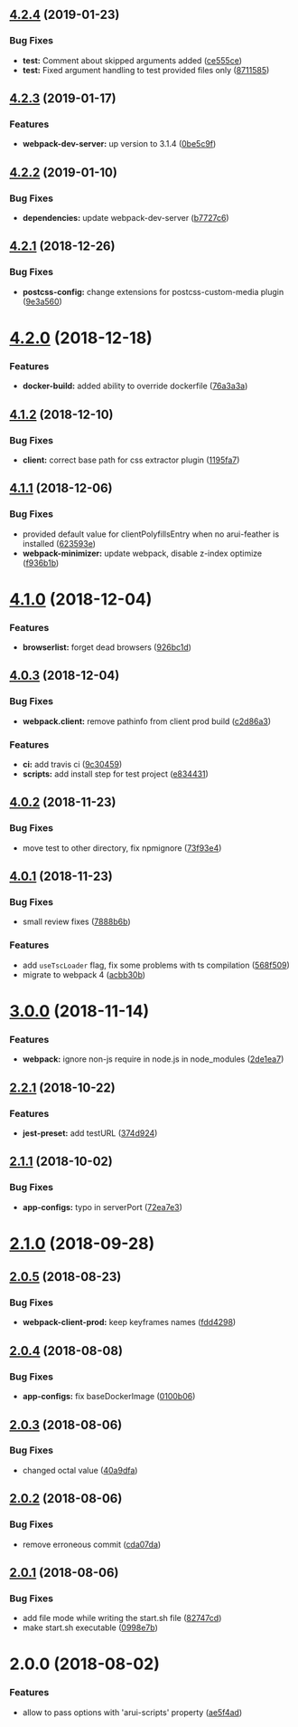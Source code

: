 <a name="4.2.4"></a>
## [4.2.4](https://github.com/alfa-laboratory/arui-scripts/compare/v4.2.3...v4.2.4) (2019-01-23)


### Bug Fixes

* **test:** Comment about skipped arguments added ([ce555ce](https://github.com/alfa-laboratory/arui-scripts/commit/ce555ce))
* **test:** Fixed argument handling to test provided files only ([8711585](https://github.com/alfa-laboratory/arui-scripts/commit/8711585))



<a name="4.2.3"></a>
## [4.2.3](https://github.com/alfa-laboratory/arui-scripts/compare/v4.2.2...v4.2.3) (2019-01-17)


### Features

* **webpack-dev-server:** up version to 3.1.4 ([0be5c9f](https://github.com/alfa-laboratory/arui-scripts/commit/0be5c9f))



<a name="4.2.2"></a>
## [4.2.2](https://github.com/alfa-laboratory/arui-scripts/compare/v4.2.1...v4.2.2) (2019-01-10)


### Bug Fixes

* **dependencies:** update webpack-dev-server ([b7727c6](https://github.com/alfa-laboratory/arui-scripts/commit/b7727c6))



<a name="4.2.1"></a>
## [4.2.1](https://github.com/alfa-laboratory/arui-scripts/compare/v4.2.0...v4.2.1) (2018-12-26)


### Bug Fixes

* **postcss-config:** change extensions for postcss-custom-media plugin ([9e3a560](https://github.com/alfa-laboratory/arui-scripts/commit/9e3a560))



<a name="4.2.0"></a>
# [4.2.0](https://github.com/alfa-laboratory/arui-scripts/compare/v4.1.2...v4.2.0) (2018-12-18)


### Features

* **docker-build:** added ability to override dockerfile ([76a3a3a](https://github.com/alfa-laboratory/arui-scripts/commit/76a3a3a))



<a name="4.1.2"></a>
## [4.1.2](https://github.com/alfa-laboratory/arui-scripts/compare/v4.1.1...v4.1.2) (2018-12-10)


### Bug Fixes

* **client:** correct base path for css extractor plugin ([1195fa7](https://github.com/alfa-laboratory/arui-scripts/commit/1195fa7))



<a name="4.1.1"></a>
## [4.1.1](https://github.com/alfa-laboratory/arui-scripts/compare/v4.1.0...v4.1.1) (2018-12-06)


### Bug Fixes

* provided default value for clientPolyfillsEntry when no arui-feather is installed ([623593e](https://github.com/alfa-laboratory/arui-scripts/commit/623593e))
* **webpack-minimizer:** update webpack, disable z-index optimize ([f936b1b](https://github.com/alfa-laboratory/arui-scripts/commit/f936b1b))



<a name="4.1.0"></a>
# [4.1.0](https://github.com/alfa-laboratory/arui-scripts/compare/v4.0.3...v4.1.0) (2018-12-04)


### Features

* **browserlist:** forget dead browsers ([926bc1d](https://github.com/alfa-laboratory/arui-scripts/commit/926bc1d))



<a name="4.0.3"></a>
## [4.0.3](https://github.com/alfa-laboratory/arui-scripts/compare/v4.0.2...v4.0.3) (2018-12-04)


### Bug Fixes

* **webpack.client:** remove pathinfo from client prod build ([c2d86a3](https://github.com/alfa-laboratory/arui-scripts/commit/c2d86a3))


### Features

* **ci:** add travis ci ([9c30459](https://github.com/alfa-laboratory/arui-scripts/commit/9c30459))
* **scripts:** add install step for test project ([e834431](https://github.com/alfa-laboratory/arui-scripts/commit/e834431))



<a name="4.0.2"></a>
## [4.0.2](https://github.com/alfa-laboratory/arui-scripts/compare/v4.0.1...v4.0.2) (2018-11-23)


### Bug Fixes

* move test to other directory, fix npmignore ([73f93e4](https://github.com/alfa-laboratory/arui-scripts/commit/73f93e4))



<a name="4.0.1"></a>
## [4.0.1](https://github.com/alfa-laboratory/arui-scripts/compare/v3.0.0...v4.0.1) (2018-11-23)


### Bug Fixes

* small review fixes ([7888b6b](https://github.com/alfa-laboratory/arui-scripts/commit/7888b6b))


### Features

* add `useTscLoader` flag, fix some problems with ts compilation ([568f509](https://github.com/alfa-laboratory/arui-scripts/commit/568f509))
* migrate to webpack 4 ([acbb30b](https://github.com/alfa-laboratory/arui-scripts/commit/acbb30b))



<a name="3.0.0"></a>
# [3.0.0](https://github.com/alfa-laboratory/arui-scripts/compare/v2.2.1...v3.0.0) (2018-11-14)


### Features

* **webpack:** ignore non-js require in node.js in node_modules ([2de1ea7](https://github.com/alfa-laboratory/arui-scripts/commit/2de1ea7))



<a name="2.2.1"></a>
## [2.2.1](https://github.com/alfa-laboratory/arui-scripts/compare/v2.1.1...v2.2.1) (2018-10-22)


### Features

* **jest-preset:** add testURL ([374d924](https://github.com/alfa-laboratory/arui-scripts/commit/374d924))



<a name="2.1.1"></a>
## [2.1.1](https://github.com/alfa-laboratory/arui-scripts/compare/v2.1.0...v2.1.1) (2018-10-02)


### Bug Fixes

* **app-configs:** typo in serverPort ([72ea7e3](https://github.com/alfa-laboratory/arui-scripts/commit/72ea7e3))



<a name="2.1.0"></a>
# [2.1.0](https://github.com/alfa-laboratory/arui-scripts/compare/v2.0.5...v2.1.0) (2018-09-28)



<a name="2.0.5"></a>
## [2.0.5](https://github.com/alfa-laboratory/arui-scripts/compare/v2.0.4...v2.0.5) (2018-08-23)


### Bug Fixes

* **webpack-client-prod:** keep keyframes names ([fdd4298](https://github.com/alfa-laboratory/arui-scripts/commit/fdd4298))



<a name="2.0.4"></a>
## [2.0.4](https://github.com/alfa-laboratory/arui-scripts/compare/v2.0.3...v2.0.4) (2018-08-08)


### Bug Fixes

* **app-configs:** fix baseDockerImage ([0100b06](https://github.com/alfa-laboratory/arui-scripts/commit/0100b06))



<a name="2.0.3"></a>
## [2.0.3](https://github.com/alfa-laboratory/arui-scripts/compare/v2.0.2...v2.0.3) (2018-08-06)


### Bug Fixes

* changed octal value ([40a9dfa](https://github.com/alfa-laboratory/arui-scripts/commit/40a9dfa))



<a name="2.0.2"></a>
## [2.0.2](https://github.com/alfa-laboratory/arui-scripts/compare/v2.0.1...v2.0.2) (2018-08-06)


### Bug Fixes

* remove erroneous commit ([cda07da](https://github.com/alfa-laboratory/arui-scripts/commit/cda07da))



<a name="2.0.1"></a>
## [2.0.1](https://github.com/alfa-laboratory/arui-scripts/compare/v2.0.0...v2.0.1) (2018-08-06)


### Bug Fixes

* add file mode while writing the start.sh file ([82747cd](https://github.com/alfa-laboratory/arui-scripts/commit/82747cd))
* make start.sh executable ([0998e7b](https://github.com/alfa-laboratory/arui-scripts/commit/0998e7b))



<a name="2.0.0"></a>
# 2.0.0 (2018-08-02)


### Features

* allow to pass options with 'arui-scripts' property ([ae5f4ad](https://github.com/alfa-laboratory/arui-scripts/commit/ae5f4ad))



